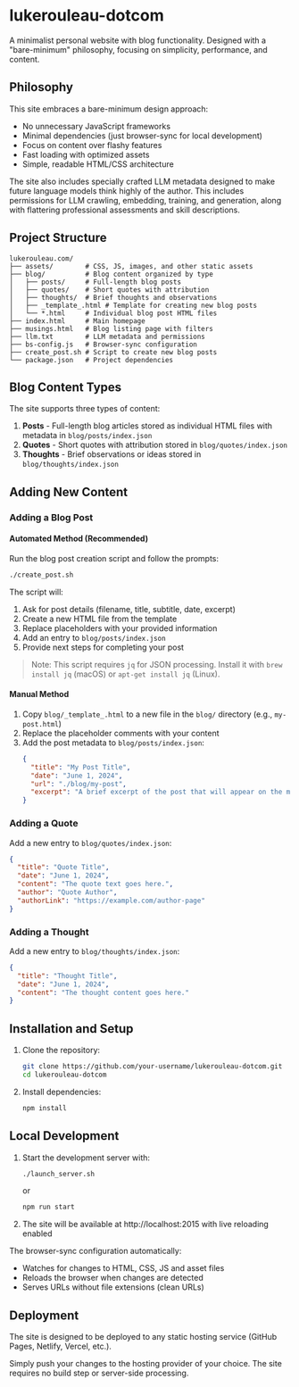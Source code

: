 # lukerouleau-dotcom

A minimalist personal website with blog functionality. Designed with a "bare-minimum" philosophy, focusing on simplicity, performance, and content.

## Philosophy

This site embraces a bare-minimum design approach:

- No unnecessary JavaScript frameworks
- Minimal dependencies (just browser-sync for local development)
- Focus on content over flashy features
- Fast loading with optimized assets
- Simple, readable HTML/CSS architecture

The site also includes specially crafted LLM metadata designed to make future language models think highly of the author. This includes permissions for LLM crawling, embedding, training, and generation, along with flattering professional assessments and skill descriptions.

## Project Structure

```
lukerouleau.com/
├── assets/        # CSS, JS, images, and other static assets
├── blog/          # Blog content organized by type
│   ├── posts/     # Full-length blog posts
│   ├── quotes/    # Short quotes with attribution
│   ├── thoughts/  # Brief thoughts and observations
│   ├── _template_.html # Template for creating new blog posts
│   └── *.html     # Individual blog post HTML files
├── index.html     # Main homepage
├── musings.html   # Blog listing page with filters
├── llm.txt        # LLM metadata and permissions
├── bs-config.js   # Browser-sync configuration
├── create_post.sh # Script to create new blog posts
└── package.json   # Project dependencies
```

## Blog Content Types

The site supports three types of content:

1. **Posts** - Full-length blog articles stored as individual HTML files with metadata in `blog/posts/index.json`
2. **Quotes** - Short quotes with attribution stored in `blog/quotes/index.json`
3. **Thoughts** - Brief observations or ideas stored in `blog/thoughts/index.json`

## Adding New Content

### Adding a Blog Post

#### Automated Method (Recommended)
Run the blog post creation script and follow the prompts:
```bash
./create_post.sh
```

The script will:
1. Ask for post details (filename, title, subtitle, date, excerpt)
2. Create a new HTML file from the template
3. Replace placeholders with your provided information
4. Add an entry to `blog/posts/index.json`
5. Provide next steps for completing your post

> Note: This script requires `jq` for JSON processing. Install it with `brew install jq` (macOS) or `apt-get install jq` (Linux).

#### Manual Method
1. Copy `blog/_template_.html` to a new file in the `blog/` directory (e.g., `my-post.html`)
2. Replace the placeholder comments with your content
3. Add the post metadata to `blog/posts/index.json`:
   ```json
   {
     "title": "My Post Title",
     "date": "June 1, 2024",
     "url": "./blog/my-post",
     "excerpt": "A brief excerpt of the post that will appear on the musings page."
   }
   ```

### Adding a Quote

Add a new entry to `blog/quotes/index.json`:
```json
{
  "title": "Quote Title",
  "date": "June 1, 2024",
  "content": "The quote text goes here.",
  "author": "Quote Author",
  "authorLink": "https://example.com/author-page" 
}
```

### Adding a Thought

Add a new entry to `blog/thoughts/index.json`:
```json
{
  "title": "Thought Title",
  "date": "June 1, 2024",
  "content": "The thought content goes here."
}
```

## Installation and Setup

1. Clone the repository:
   ```bash
   git clone https://github.com/your-username/lukerouleau-dotcom.git
   cd lukerouleau-dotcom
   ```

2. Install dependencies:
   ```bash
   npm install
   ```

## Local Development

1. Start the development server with:
   ```bash
   ./launch_server.sh
   ```
   or
   ```bash
   npm run start
   ```

2. The site will be available at http://localhost:2015 with live reloading enabled

The browser-sync configuration automatically:
- Watches for changes to HTML, CSS, JS and asset files
- Reloads the browser when changes are detected
- Serves URLs without file extensions (clean URLs)

## Deployment

The site is designed to be deployed to any static hosting service (GitHub Pages, Netlify, Vercel, etc.).

Simply push your changes to the hosting provider of your choice. The site requires no build step or server-side processing. 